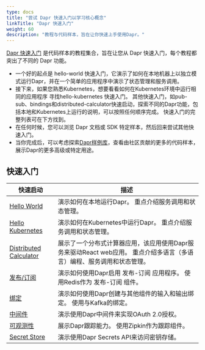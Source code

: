 ```yaml
---
type: docs
title: "尝试 Dapr 快速入门以学习核心概念"
linkTitle: "Dapr 快速入门"
weight: 60
description: "教程与代码样本，旨在让你快速上手使用Dapr。"
---
```


[Dapr 快速入门](https://github.com/dapr/quickstarts/tree/v1.0.0) 是代码样本的教程集合，旨在让您从 Dapr 快速入门，每个教程都突出了不同的 Dapr 功能。

- 一个好的起点是 hello-world 快速入门，它演示了如何在本地机器上以独立模式运行Dapr，并在一个简单的应用程序中演示了状态管理和服务调用。
- 接下来，如果您熟悉Kubernetes，想要看看如何在Kubernetes环境中运行相同的应用程序 寻找hello-kubernetes 快速入门。 其他快速入门，如pub-sub、bindings和distributed-calculator快速启动，探索不同的Dapr功能，包括本地和Kubernetes上运行的说明，可以按照任何顺序完成。 快速入门的完整列表可在下方找到。
- 在任何时候，您可以浏览 Dapr 文档或 SDK 特定样本，然后回来尝试其他快速入门。
- 当你完成后，可以考虑探索[Dapr样例库](https://github.com/dapr/samples)，查看由社区贡献的更多的代码样本，展示Dapr的更多高级或特定用途。

## 快速入门

| 快速启动                                                                                             | 描述                                                                 |
| ------------------------------------------------------------------------------------------------ | ------------------------------------------------------------------ |
| [Hello World](https://github.com/dapr/quickstarts/tree/v1.0.0/hello-world)                       | 演示如何在本地运行Dapr。 重点介绍服务调用和状态管理。                                      |
| [Hello Kubernetes](https://github.com/dapr/quickstarts/tree/v1.0.0/hello-kubernetes)             | 演示如何在Kubernetes中运行Dapr。 重点介绍服务调用和状态管理。                             |
| [Distributed Calculator](https://github.com/dapr/quickstarts/tree/v1.0.0/distributed-calculator) | 展示了一个分布式计算器应用，该应用使用Dapr服务来驱动React web应用。 重点介绍多语言（多语言）编程、服务调用和状态管理。 |
| [发布/订阅](https://github.com/dapr/quickstarts/tree/v1.0.0/pub-sub)                                 | 演示如何使用Dapr启用 发布-订阅 应用程序。 使用Redis作为 发布-订阅 组件。                       |
| [绑定](https://github.com/dapr/quickstarts/tree/v1.0.0/bindings)                                   | 演示如何使用Dapr创建与其他组件的输入和输出绑定。 使用与Kafka的绑定。                            |
| [中间件](https://github.com/dapr/quickstarts/tree/v1.0.0/middleware)                                | 演示使用Dapr中间件来实现OAuth 2.0授权。                                         |
| [可观测性](https://github.com/dapr/quickstarts/tree/v1.0.0/observability)                            | 展示Dapr跟踪能力。 使用Zipkin作为跟踪组件。                                        |
| [Secret Store](https://github.com/dapr/quickstarts/tree/v1.0.0/secretstore)                      | 演示使用Dapr Secrets API来访问密钥存储。                                       |
